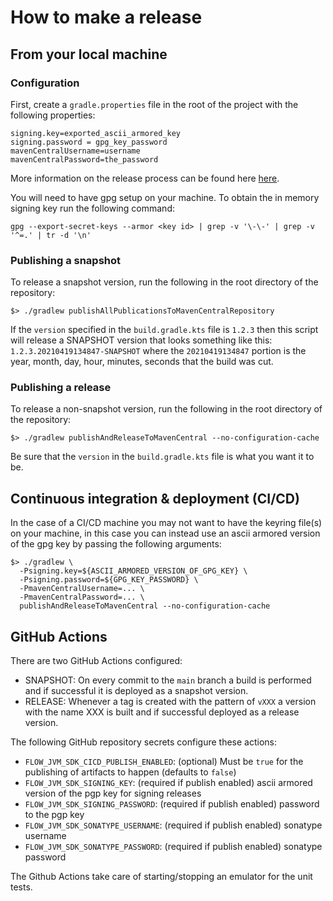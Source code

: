 
# How to make a release

## From your local machine

### Configuration

First, create a `gradle.properties` file in the root of the project with the following properties:

```properties
signing.key=exported_ascii_armored_key
signing.password = gpg_key_password
mavenCentralUsername=username
mavenCentralPassword=the_password
```

More information on the release process can be found here [here](https://vanniktech.github.io/gradle-maven-publish-plugin/central/).

You will need to have gpg setup on your machine. To obtain the in memory signing key run the following command:

```shell
gpg --export-secret-keys --armor <key id> | grep -v '\-\-' | grep -v '^=.' | tr -d '\n'
```

### Publishing a snapshot

To release a snapshot version, run the following in the root directory of the repository:

```shell
$> ./gradlew publishAllPublicationsToMavenCentralRepository
```

If the `version` specified in the `build.gradle.kts` file is `1.2.3` then this script will release a 
SNAPSHOT version that looks something like this: `1.2.3.20210419134847-SNAPSHOT` where the `20210419134847`
portion is the year, month, day, hour, minutes, seconds that the build was cut.

### Publishing a release

To release a non-snapshot version, run the following in the root directory of the repository:

```shell
$> ./gradlew publishAndReleaseToMavenCentral --no-configuration-cache
```

Be sure that the `version` in the `build.gradle.kts` file is what you want it to be.

## Continuous integration & deployment (CI/CD)

In the case of a CI/CD machine you may not want to have the keyring file(s) on your machine, in this
case you can instead use an ascii armored version of the gpg key by passing the following arguments:

```shell
$> ./gradlew \
  -Psigning.key=${ASCII_ARMORED_VERSION_OF_GPG_KEY} \
  -Psigning.password=${GPG_KEY_PASSWORD} \
  -PmavenCentralUsername=... \
  -PmavenCentralPassword=... \
  publishAndReleaseToMavenCentral --no-configuration-cache
```

## GitHub Actions

There are two GitHub Actions configured:

- SNAPSHOT: On every commit to the `main` branch a build is performed and if successful it is deployed as a snapshot version.
- RELEASE: Whenever a tag is created with the pattern of `vXXX` a version with the name XXX is built and if successful deployed as a release version.

The following GitHub repository secrets configure these actions:

- `FLOW_JVM_SDK_CICD_PUBLISH_ENABLED`: (optional) Must be `true` for the publishing of artifacts to happen (defaults to `false`)
- `FLOW_JVM_SDK_SIGNING_KEY`: (required if publish enabled) ascii armored version of the pgp key for signing releases
- `FLOW_JVM_SDK_SIGNING_PASSWORD`: (required if publish enabled) password to the pgp key
- `FLOW_JVM_SDK_SONATYPE_USERNAME`: (required if publish enabled) sonatype username
- `FLOW_JVM_SDK_SONATYPE_PASSWORD`: (required if publish enabled) sonatype password

The Github Actions take care of starting/stopping an emulator for the unit tests.
